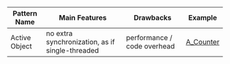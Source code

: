 
| Pattern Name  | Main Features                                   | Drawbacks                   | Example    |
| ------------- | ----------------------------------------------- | --------------------------- | ---------- |
| Active Object | no extra synchronization, as if single-threaded | performance / code overhead | [A_Counter](./active-object)  |  

